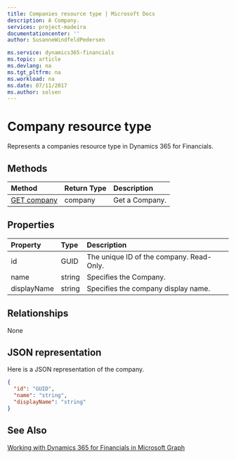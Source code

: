 ```yaml
---
title: Companies resource type | Microsoft Docs
description: A Company.
services: project-madeira
documentationcenter: ''
author: SusanneWindfeldPedersen

ms.service: dynamics365-financials
ms.topic: article
ms.devlang: na
ms.tgt_pltfrm: na
ms.workload: na
ms.date: 07/11/2017
ms.author: solsen
---
```


# Company resource type
Represents a companies resource type in Dynamics 365 for Financials.


## Methods

| Method       | Return Type  |Description|
|:---------------|:--------|:----------|
|[GET company](../api/dynamics_get_companies.md)|company|Get a Company.|

## Properties
| Property	   | Type	|Description|
|:---------------|:--------|:----------|
|id|GUID|The unique ID of the company. Read-Only.|
|name|string|Specifies the Company.|
|displayName|string|Specifies the company display name.|


## Relationships
None

## JSON representation

Here is a JSON representation of the company.

```json
{
  "id": "GUID",
  "name": "string",
  "displayName": "string"
}

```

## See Also
[Working with Dynamics 365 for Financials in Microsoft Graph](../api/dynamics_graph_reference.md)  
